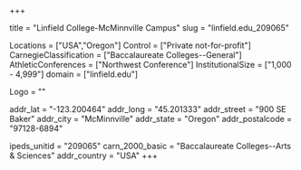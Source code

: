 
+++

title = "Linfield College-McMinnville Campus"
slug = "linfield.edu_209065"

Locations = ["USA","Oregon"]
Control = ["Private not-for-profit"]
CarnegieClassification = ["Baccalaureate Colleges--General"]
AthleticConferences = ["Northwest Conference"]
InstitutionalSize = ["1,000 - 4,999"]
domain = ["linfield.edu"]

Logo = ""

addr_lat = "-123.200464"
addr_long = "45.201333"
addr_street = "900 SE Baker"
addr_city = "McMinnville"
addr_state = "Oregon"
addr_postalcode = "97128-6894"

ipeds_unitid = "209065"
carn_2000_basic = "Baccalaureate Colleges--Arts & Sciences"
addr_country = "USA"
+++
    
